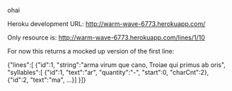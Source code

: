ohai

Heroku development URL: http://warm-wave-6773.herokuapp.com/

Only resource is: http://warm-wave-6773.herokuapp.com/lines/1/10

For now this returns a mocked up version of the first line:

{"lines":[
  {"id":1,
   "string":"arma virum que cano, Troiae qui primus ab oris",
   "syllables":[
     {"id":1,
      "text":"ar",
      "quantity":"-",
      "start":0,
      "charCnt":2},
     {"id":2,
      "text":"ma",
      ...}]
   }]}